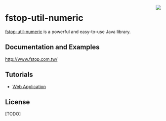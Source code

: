 [<img src="http://h2opm.eastasia.cloudapp.azure.com:81/SiteImgHandler.ashx?k=2087194807&t=L" align="right" />](http://www.fstop.com.tw/)

fstop-util-numeric 
=============

[fstop-util-numeric](http://www.fstop.com.tw/) is a powerful and easy-to-use Java library.

Documentation and Examples
--------------------------
http://www.fstop.com.tw/

Tutorials
---------
* [Web Application](http://www.fstop.com.tw/) 

License
-------
[TODO]


